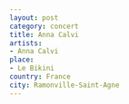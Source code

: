 ```yaml
---
layout: post
category: concert
title: Anna Calvi
artists: 
- Anna Calvi
place: 
- Le Bikini
country: France
city: Ramonville-Saint-Agne
---
```


